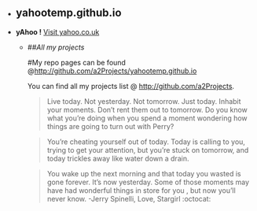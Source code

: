 * ## yahootemp.github.io
* **yAhoo !** [Visit yahoo.co.uk](http://www.yahoo.co.uk)

  * ##*All my projects*

    #My repo pages can be found @http://github.com/a2Projects/yahootemp.github.io

    You can find all my projects list @ http://github.com/a2Projects.
    
    
    >Live today. Not yesterday. Not tomorrow. Just today. Inhabit your moments. 
    >Don’t rent them out to tomorrow. Do you know what you’re doing when you spend a moment wondering how things are going to turn out with Perry?
    
    >You’re cheating yourself out of today. Today is calling to you, trying to get your attention, but you’re stuck on tomorrow, and today trickles away like water down a drain. 
    
    >You wake up the next morning and that today you wasted is gone forever. It’s now yesterday. Some of those moments may have had wonderful things in store for you , but now you’ll never know.
    >-Jerry Spinelli, Love, Stargirl :octocat:

